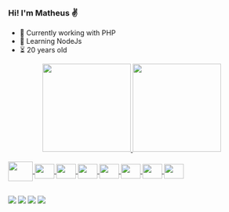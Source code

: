 ### Hi! I'm Matheus ✌️

- 🔭 Currently working with PHP
- 🌱 Learning NodeJs
- ⏳ 20 years old

<div align="center">
  <a href="https://github.com/aguiarrdev">
  <img height="180em" src="https://github-readme-stats.vercel.app/api?username=aguiarrdev&show_icons=true&theme=radical&include_all_commits=true&count_private=true"/>
  <img height="180em" src="https://github-readme-stats.vercel.app/api/top-langs/?username=aguiarrdev&layout=compact&langs_count=7&theme=radical"/>
</div>
  
<div style="display: inline_block"><br>
  <img height="40" width="50" align="center" src="https://cdn.jsdelivr.net/gh/devicons/devicon/icons/php/php-plain.svg" />
  <img height="30" width="40" align="center" src="https://cdn.jsdelivr.net/gh/devicons/devicon/icons/javascript/javascript-original.svg" />
  <img height="30" width="40" align="center" src="https://cdn.jsdelivr.net/gh/devicons/devicon/icons/html5/html5-original.svg" />
  <img height="30" width="40" align="center" src="https://cdn.jsdelivr.net/gh/devicons/devicon/icons/css3/css3-original.svg" />
  <img height="30" width="40" align="center" src="https://cdn.jsdelivr.net/gh/devicons/devicon/icons/nodejs/nodejs-original.svg" />
  <img height="30" width="40" align="center" src="https://cdn.jsdelivr.net/gh/devicons/devicon/icons/git/git-original.svg" />
  <img height="30" width="40" align="center" src="https://cdn.jsdelivr.net/gh/devicons/devicon/icons/github/github-original.svg" />
  <img height="30" width="40" align="center" src="https://cdn.jsdelivr.net/gh/devicons/devicon/icons/linux/linux-original.svg" />
</div>
  
##
  
<div> 
  <a href="https://instagram.com/aguiar.mat" target="_blank"><img src="https://img.shields.io/badge/-Instagram-%23E4405F?style=for-the-badge&logo=instagram&logoColor=white" target="_blank"></a>
 	<a href="https://www.twitch.tv/agu1art" target="_blank"><img src="https://img.shields.io/badge/Twitch-9146FF?style=for-the-badge&logo=twitch&logoColor=white" target="_blank"></a>
  <a href = "mailto:aguiartgv@gmail.com"><img src="https://img.shields.io/badge/-Gmail-%23333?style=for-the-badge&logo=gmail&logoColor=red" target="_blank"></a>
  <a href="https://www.linkedin.com/in/matheus-aguiar-42910275" target="_blank"><img src="https://img.shields.io/badge/-LinkedIn-%230077B5?style=for-the-badge&logo=linkedin&logoColor=white" target="_blank"></a> 
 
</div>
